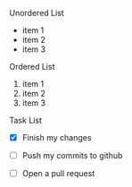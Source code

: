 
Unordered List
* item 1
* item 2
* item 3

Ordered List
1. item 1
2. item 2
3. item 3

Task List
- [x] Finish my changes
- [ ] Push my commits to github
- [ ] Open a pull request

